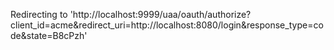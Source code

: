  Redirecting to 'http://localhost:9999/uaa/oauth/authorize?client_id=acme&redirect_uri=http://localhost:8080/login&response_type=code&state=B8cPzh'